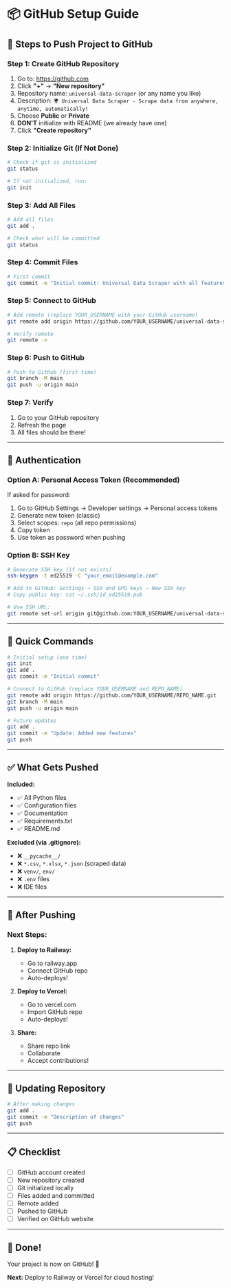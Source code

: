 # 📦 GitHub Setup Guide

## 🎯 Steps to Push Project to GitHub

### Step 1: Create GitHub Repository

1. Go to: https://github.com
2. Click **"+"** → **"New repository"**
3. Repository name: `universal-data-scraper` (or any name you like)
4. Description: `🌍 Universal Data Scraper - Scrape data from anywhere, anytime, automatically!`
5. Choose **Public** or **Private**
6. **DON'T** initialize with README (we already have one)
7. Click **"Create repository"**

### Step 2: Initialize Git (If Not Done)

```bash
# Check if git is initialized
git status

# If not initialized, run:
git init
```

### Step 3: Add All Files

```bash
# Add all files
git add .

# Check what will be committed
git status
```

### Step 4: Commit Files

```bash
# First commit
git commit -m "Initial commit: Universal Data Scraper with all features"
```

### Step 5: Connect to GitHub

```bash
# Add remote (replace YOUR_USERNAME with your GitHub username)
git remote add origin https://github.com/YOUR_USERNAME/universal-data-scraper.git

# Verify remote
git remote -v
```

### Step 6: Push to GitHub

```bash
# Push to GitHub (first time)
git branch -M main
git push -u origin main
```

### Step 7: Verify

1. Go to your GitHub repository
2. Refresh the page
3. All files should be there!

---

## 🔐 Authentication

### Option A: Personal Access Token (Recommended)

If asked for password:
1. Go to GitHub Settings → Developer settings → Personal access tokens
2. Generate new token (classic)
3. Select scopes: `repo` (all repo permissions)
4. Copy token
5. Use token as password when pushing

### Option B: SSH Key

```bash
# Generate SSH key (if not exists)
ssh-keygen -t ed25519 -C "your_email@example.com"

# Add to GitHub: Settings → SSH and GPG keys → New SSH key
# Copy public key: cat ~/.ssh/id_ed25519.pub

# Use SSH URL:
git remote set-url origin git@github.com:YOUR_USERNAME/universal-data-scraper.git
```

---

## 📝 Quick Commands

```bash
# Initial setup (one time)
git init
git add .
git commit -m "Initial commit"

# Connect to GitHub (replace YOUR_USERNAME and REPO_NAME)
git remote add origin https://github.com/YOUR_USERNAME/REPO_NAME.git
git branch -M main
git push -u origin main

# Future updates
git add .
git commit -m "Update: Added new features"
git push
```

---

## ✅ What Gets Pushed

**Included:**
- ✅ All Python files
- ✅ Configuration files
- ✅ Documentation
- ✅ Requirements.txt
- ✅ README.md

**Excluded (via .gitignore):**
- ❌ `__pycache__/`
- ❌ `*.csv`, `*.xlsx`, `*.json` (scraped data)
- ❌ `venv/`, `env/`
- ❌ `.env` files
- ❌ IDE files

---

## 🎯 After Pushing

### Next Steps:

1. **Deploy to Railway:**
   - Go to railway.app
   - Connect GitHub repo
   - Auto-deploys!

2. **Deploy to Vercel:**
   - Go to vercel.com
   - Import GitHub repo
   - Auto-deploys!

3. **Share:**
   - Share repo link
   - Collaborate
   - Accept contributions!

---

## 🔄 Updating Repository

```bash
# After making changes
git add .
git commit -m "Description of changes"
git push
```

---

## 📋 Checklist

- [ ] GitHub account created
- [ ] New repository created
- [ ] Git initialized locally
- [ ] Files added and committed
- [ ] Remote added
- [ ] Pushed to GitHub
- [ ] Verified on GitHub website

---

## 🎉 Done!

Your project is now on GitHub! 🚀

**Next:** Deploy to Railway or Vercel for cloud hosting!

